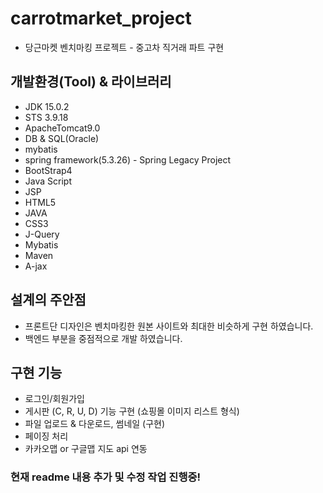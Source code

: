 # carrotmarket_project 
- 당근마켓 벤치마킹 프로젝트 - 중고차 직거래 파트 구현

## 개발환경(Tool) & 라이브러리
- JDK 15.0.2
- STS 3.9.18
- ApacheTomcat9.0
- DB & SQL(Oracle)
- mybatis
- spring framework(5.3.26) - Spring Legacy Project
- BootStrap4
- Java Script
- JSP
- HTML5
- JAVA
- CSS3
- J-Query
- Mybatis
- Maven
- A-jax 

## 설계의 주안점
- 프론트단 디자인은 벤치마킹한 원본 사이트와 최대한 비슷하게 구현 하였습니다.
- 백엔드 부분을 중점적으로 개발 하였습니다.

## 구현 기능
- 로그인/회원가입
- 게시판 (C, R, U, D) 기능 구현 (쇼핑몰 이미지 리스트 형식)
- 파일 업로드 & 다운로드, 썸네일 (구현)
- 페이징 처리
- 카카오맵 or 구글맵 지도 api 연동

### 현재 readme 내용 추가 및 수정 작업 진행중!

